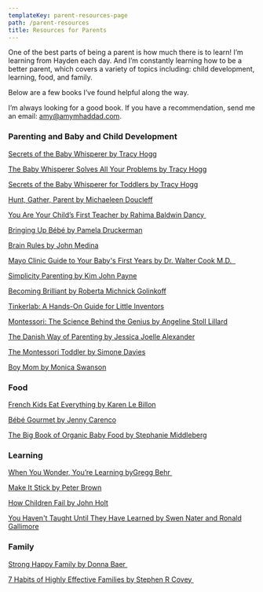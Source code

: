 ```yaml
---
templateKey: parent-resources-page
path: /parent-resources
title: Resources for Parents
---
```

One of the best parts of being a parent is how much there is to learn! I’m learning from Hayden each day. And I’m constantly learning how to be a better parent, which covers a variety of topics including: child development, learning, food, and family. 

Below are a few books I’ve found helpful along the way. 

I’m always looking for a good book. If you have a recommendation, send me an email: amy@amymhaddad.com.

### Parenting and Baby and Child Development

[Secrets of the Baby Whisperer by Tracy Hogg](https://amzn.to/3GDCLaO)

[The Baby Whisperer Solves All Your Problems by Tracy Hogg](https://amzn.to/3EKM6wd)

[Secrets of the Baby Whisperer for Toddlers by Tracy Hogg](https://amzn.to/3At6i3m)

[Hunt, Gather, Parent by Michaeleen Doucleff](https://amzn.to/3tHylIr)

[You Are Your Child’s First Teacher by Rahima Baldwin Dancy ](https://amzn.to/3gjYE4l)

[Bringing Up Bébé by Pamela Druckerman](https://amzn.to/3V5lYS0)

[Brain Rules by John Medina](https://amzn.to/3ELVdNi)

[Mayo Clinic Guide to Your Baby's First Years by Dr. Walter Cook M.D.  ](https://amzn.to/3tJMCUY)

[Simplicity Parenting by Kim John Payne](https://amzn.to/3i0ryao)

[Becoming Brilliant by Roberta Michnick Golinkoff](https://amzn.to/3XhnbaT)

[Tinkerlab: A Hands-On Guide for Little Inventors](https://amzn.to/3hXJbrd)

[Montessori: The Science Behind the Genius by Angeline Stoll Lillard](https://amzn.to/3WvpOoA)

[The Danish Way of Parenting by Jessica Joelle Alexander](https://amzn.to/3WESWcM)

[The Montessori Toddler by Simone Davies](https://amzn.to/3VgKLm4)

[Boy Mom by Monica Swanson](https://amzn.to/3v76QJb)



### Food

[French Kids Eat Everything by Karen Le Billon](https://amzn.to/3Xe3xMZ)

[Bébé Gourmet by Jenny Carenco](https://amzn.to/3EKTasI)

[The Big Book of Organic Baby Food by Stephanie Middleberg](https://amzn.to/3ghiZas)

### Learning

[When You Wonder, You’re Learning by ​​Gregg Behr ](https://amzn.to/3tKJjge)

[Make It Stick by Peter Brown](https://amzn.to/3At7fbW)

[How Children Fail by John Holt](https://amzn.to/3TOEKwc)

[You Haven't Taught Until They Have Learned by Swen Nater and Ronald Gallimore](https://amzn.to/3XaprRn)

### Family

[Strong Happy Family by Donna Baer ](https://amzn.to/3tFinPb)

[7 Habits of Highly Effective Families by Stephen R Covey ](https://amzn.to/3XkzeEj)